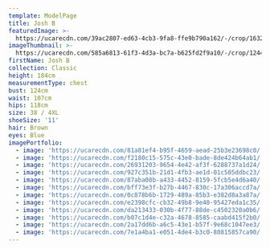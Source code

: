 ```yaml
---
template: ModelPage
title: Josh B
featuredImage: >-
  https://ucarecdn.com/39ac2807-ed63-4cb3-9fa8-ffe9b790a162/-/crop/1632x833/0,298/-/preview/
imageThumbnail: >-
  https://ucarecdn.com/585a6813-61f3-4d3a-bc7a-b625fd2f9a10/-/crop/1244x1631/319,133/-/preview/
firstName: Josh B
collection: Classic
height: 184cm
measurementType: chest
bust: 124cm
waist: 107cm
hips: 118cm
size: 38 / 4XL
shoeSize: '11'
hair: Brown
eyes: Blue
imagePortfolio:
  - image: 'https://ucarecdn.com/81a81ef4-b95f-4659-aead-25b3e23698c0/'
  - image: 'https://ucarecdn.com/f2180c15-575c-43e0-bade-8de424b64ab1/'
  - image: 'https://ucarecdn.com/26931203-9654-4e42-af3f-6288737a1d24/'
  - image: 'https://ucarecdn.com/927c351b-21d1-4fb3-ae1d-01c505ddbc23/'
  - image: 'https://ucarecdn.com/87aba08b-a433-4452-8159-5fcb5e4d6a40/'
  - image: 'https://ucarecdn.com/bff73e3f-b27b-4467-830c-17a306accd7a/'
  - image: 'https://ucarecdn.com/0c878b6b-1729-489a-85b3-e382d8a3a87a/'
  - image: 'https://ucarecdn.com/e2398cfc-cb32-49b8-9e40-95427eda1c35/'
  - image: 'https://ucarecdn.com/da213433-030b-4f77-88de-c4502320a0b6/'
  - image: 'https://ucarecdn.com/b07c1d4e-c32a-4678-8585-caabd415f2b0/'
  - image: 'https://ucarecdn.com/2a17dd6b-a6c5-43e1-b57f-9e68c1047ee3/'
  - image: 'https://ucarecdn.com/7e1a4ba1-e051-4de4-b3c0-80815857ca90/'
---
```


